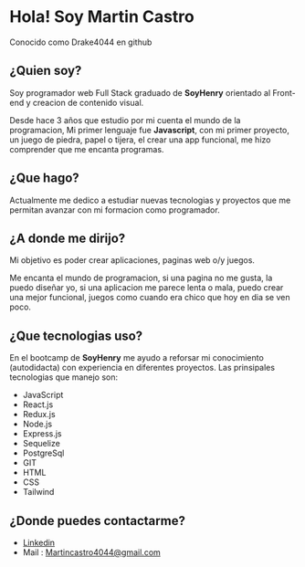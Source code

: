 # Hola! Soy Martin Castro
Conocido como Drake4044 en github

## ¿Quien soy?
Soy programador web Full Stack graduado de **SoyHenry** orientado al Front-end y creacion de contenido visual.

Desde hace 3 años que estudio por mi cuenta el mundo de la programacion, Mi primer lenguaje fue **Javascript**, con mi primer proyecto, un juego de piedra, papel o tijera, el crear una app funcional, me hizo comprender que me encanta programas.

## ¿Que hago?
Actualmente me dedico a estudiar nuevas tecnologias y proyectos que me permitan avanzar con mi formacion como programador.

## ¿A donde me dirijo?
Mi objetivo es poder crear aplicaciones, paginas web o/y juegos. 

Me encanta el mundo de programacion, si una pagina no me gusta, la puedo diseñar yo, si una aplicacion me parece lenta o mala, puedo crear una mejor funcional, juegos como cuando era chico que hoy en dia se ven poco.

## ¿Que tecnologias uso?
En el bootcamp de **SoyHenry** me ayudo a reforsar mi conocimiento (autodidacta) con experiencia en diferentes proyectos. 
Las prinsipales tecnologias que manejo son:

- JavaScript
- React.js
- Redux.js
- Node.js
- Express.js
- Sequelize
- PostgreSql
- GIT
- HTML
- CSS
- Tailwind

## ¿Donde puedes contactarme?
- [Linkedin](https://www.linkedin.com/in/martin-daniel-castro/)
- Mail : Martincastro4044@gmail.com


<!--
**Drake4044/Drake4044** is a ✨ _special_ ✨ repository because its `README.md` (this file) appears on your GitHub profile.

Here are some ideas to get you started:

- 🔭 I’m currently working on ...
- 🌱 I’m currently learning ...
- 👯 I’m looking to collaborate on ...
- 🤔 I’m looking for help with ...
- 💬 Ask me about ...
- 📫 How to reach me: ...
- 😄 Pronouns: ...
- ⚡ Fun fact: ...
-->
